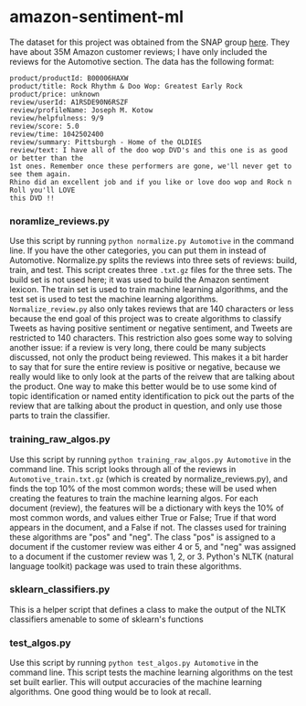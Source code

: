 # amazon-sentiment-ml


The dataset for this project was obtained from the SNAP group <a href="http://snap.stanford.edu/data/web-Amazon.html">here</a>. They have about 35M Amazon customer reviews; I have only included the reviews for the Automotive section. The data has the following format:

```
product/productId: B00006HAXW
product/title: Rock Rhythm & Doo Wop: Greatest Early Rock
product/price: unknown
review/userId: A1RSDE90N6RSZF
review/profileName: Joseph M. Kotow
review/helpfulness: 9/9
review/score: 5.0
review/time: 1042502400
review/summary: Pittsburgh - Home of the OLDIES
review/text: I have all of the doo wop DVD's and this one is as good or better than the
1st ones. Remember once these performers are gone, we'll never get to see them again.
Rhino did an excellent job and if you like or love doo wop and Rock n Roll you'll LOVE
this DVD !!
```



### noramlize_reviews.py

Use this script by running `python normalize.py Automotive` in the command line. If you have the other categories, you can put them in instead of Automotive. Normalize.py splits the reviews into three sets of reviews: build, train, and test. This script creates three `.txt.gz` files for the three sets. The build set is not used here; it was used to build the Amazon sentiment lexicon. The train set is used to train machine learning algorithms, and the test set is used to test the machine learning algorithms.  `Normalize_review.py` also only takes reviews that are 140 characters or less because the end goal of this project was to create algorithms to classify Tweets as having positive sentiment or negative sentiment, and Tweets are restricted to 140 characters. This restriction also goes some way to solving another issue: if a review is very long, there could be many subjects discussed, not only the product being reviewed. This makes it a bit harder to say that for sure the entire review is positive or negative, because we really would like to only look at the parts of the reivew that are talking about the product. One way to make this better would be to use some kind of topic identification or named entity identification to pick out the parts of the review that are talking about the product in question, and only use those parts to train the classifier.


### training_raw_algos.py

Use this script by running `python training_raw_algos.py Automotive` in the command line. This script looks through all of the reviews in `Automotive_train.txt.gz` (which is created by normalize_reviews.py), and finds the top 10% of the most common words; these will be used when creating the features to train the machine learning algos. For each document (review), the features will be a dictionary with keys the 10% of most common words, and values either True or False; True if that word appears in the document, and a False if not. The classes used for training these algorithms are "pos" and "neg". The class "pos" is assigned to a document if the customer review was either 4 or 5, and "neg" was assigned to a document if the customer review was 1, 2, or 3. Python's NLTK (natural language toolkit) package was used to train these algorithms.


### sklearn_classifiers.py

This is a helper script that defines a class to make the output of the NLTK classifiers amenable to some of sklearn's functions


### test_algos.py

Use this script by running `python test_algos.py Automotive` in the command line. This script tests the machine learning algorithms on the test set built earlier. This will output accuracies of the machine learning algorithms. One good thing would be to look at recall.
